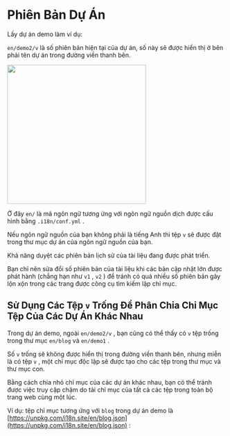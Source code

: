 # Phiên Bản Dự Án

Lấy dự án demo làm ví dụ:

`en/demo2/v` là số phiên bản hiện tại của dự án, số này sẽ được hiển thị ở bên phải tên dự án trong đường viền thanh bên.

<img src="https://p.3ti.site/1721290486.avif" width="320px">

Ở đây `en/` là mã ngôn ngữ tương ứng với ngôn ngữ nguồn dịch được cấu hình bằng `.i18n/conf.yml` .

Nếu ngôn ngữ nguồn của bạn không phải là tiếng Anh thì tệp `v` sẽ được đặt trong thư mục dự án của ngôn ngữ nguồn của bạn.

Khả năng duyệt các phiên bản lịch sử của tài liệu đang được phát triển.

Bạn chỉ nên sửa đổi số phiên bản của tài liệu khi các bản cập nhật lớn được phát hành (chẳng hạn như `v1` , `v2` ) để tránh có quá nhiều số phiên bản gây lộn xộn trong các trang được công cụ tìm kiếm lập chỉ mục.

## Sử Dụng Các Tệp `v` Trống Để Phân Chia Chỉ Mục Tệp Của Các Dự Án Khác Nhau

Trong dự án demo, ngoài `en/demo2/v` , bạn cũng có thể thấy có `v` tệp trống trong thư mục `en/blog` và `en/demo1` .

Số `v` trống sẽ không được hiển thị trong đường viền thanh bên, nhưng miễn là có tệp `v` , một chỉ mục độc lập sẽ được tạo cho các tệp trong thư mục và thư mục con.

Bằng cách chia nhỏ chỉ mục của các dự án khác nhau, bạn có thể tránh được việc truy cập chậm do tải chỉ mục của tất cả các tệp trong toàn bộ trang web cùng một lúc.

Ví dụ: tệp chỉ mục tương ứng với `blog` trong dự án demo là [https://unpkg.com/i18n.site/en/blog.json](https://unpkg.com/i18n.site/en/blog.json) :